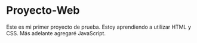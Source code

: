 # Proyecto-Web
Este es mi primer proyecto de prueba. Estoy aprendiendo a utilizar HTML y CSS.
Más adelante agregaré JavaScript.